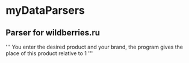 # myDataParsers

## Parser for wildberries.ru
'''
You enter the desired product and your brand, the program gives the place of this product relative to 1
'''
